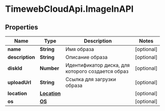 # TimewebCloudApi.ImageInAPI

## Properties

Name | Type | Description | Notes
------------ | ------------- | ------------- | -------------
**name** | **String** | Имя образа | [optional] 
**description** | **String** | Описание образа | [optional] 
**diskId** | **Number** | Идентификатор диска, для которого создается образ | [optional] 
**uploadUrl** | **String** | Cсылка для загрузки образа | [optional] 
**location** | [**Location**](Location.md) |  | [optional] 
**os** | [**OS**](OS.md) |  | [optional] 


